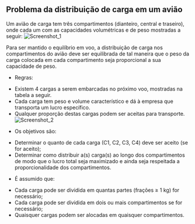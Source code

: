 ## Problema da distribuição de carga em um avião
Um avião de carga tem três compartimentos (dianteiro, central e traseiro), onde cada um com as capacidades volumétricas 
e de peso mostradas a seguir:
![Screenshot_1](https://user-images.githubusercontent.com/95611970/187544978-14a3b0f7-8f6a-4a67-b8ce-0eefa9f5d7af.jpg)

Para ser mantido o equilíbrio em voo, a distribuição de carga nos compartimentos do avião deve ser equilibrada de tal 
maneira que o peso da carga colocada em cada compartimento seja proporcional a sua capacidade de peso.

- Regras:
* Existem 4 cargas a serem embarcadas no próximo voo, mostradas na tabela a seguir.
* Cada carga tem peso e volume característico e dá à empresa que transporta um lucro específico.
* Qualquer proporção destas cargas podem ser aceitas para transporte.
![Screenshot_2](https://user-images.githubusercontent.com/95611970/187545304-3fa6d94b-5efa-49ff-b912-0c0b3d7d404a.jpg)

- Os objetivos são:
* Determinar o quanto de cada carga (C1, C2, C3, C4) deve ser aceito (se for aceito);
* Determinar como distribuir a(s) carga(s) ao longo dos compartimentos de modo que o lucro total seja maximizado e 
ainda seja respeitada a proporcionalidade dos compartimentos.

- É assumido que:
* Cada carga pode ser dividida em quantas partes (frações ≥ 1 kg) for necessário;
* Cada carga pode ser dividida em dois ou mais compartimentos se for necessário;
* Quaisquer cargas podem ser alocadas em quaisquer compartimentos.






